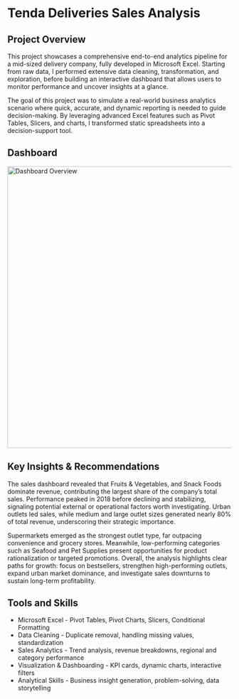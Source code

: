 # Tenda Deliveries Sales Analysis
## Project Overview

This project showcases a comprehensive end-to-end analytics pipeline for a mid-sized delivery company, fully developed in Microsoft Excel. Starting from raw data, I performed extensive data cleaning, transformation, and exploration, before building an interactive dashboard that allows users to monitor performance and uncover insights at a glance.

The goal of this project was to simulate a real-world business analytics scenario where quick, accurate, and dynamic reporting is needed to guide decision-making. By leveraging advanced Excel features such as Pivot Tables, Slicers, and charts, I transformed static spreadsheets into a decision-support tool.

## Dashboard
<img width="1168" height="634" alt="Dashboard Overview" src="https://github.com/user-attachments/assets/22ff8d31-fb22-4fe0-8b8e-9d23258105bf" />

## Key Insights & Recommendations

The sales dashboard revealed that Fruits & Vegetables, and Snack Foods dominate revenue, contributing the largest share of the company’s total sales. Performance peaked in 2018 before declining and stabilizing, signaling potential external or operational factors worth investigating. Urban outlets led sales, while medium and large outlet sizes generated nearly 80% of total revenue, underscoring their strategic importance.

Supermarkets emerged as the strongest outlet type, far outpacing convenience and grocery stores. Meanwhile, low-performing categories such as Seafood and Pet Supplies present opportunities for product rationalization or targeted promotions. Overall, the analysis highlights clear paths for growth: focus on bestsellers, strengthen high-performing outlets, expand urban market dominance, and investigate sales downturns to sustain long-term profitability.

## Tools and Skills
- Microsoft Excel - Pivot Tables, Pivot Charts, Slicers, Conditional Formatting
- Data Cleaning - Duplicate removal, handling missing values, standardization
- Sales Analytics - Trend analysis, revenue breakdowns, regional and category performance
- Visualization & Dashboarding - KPI cards, dynamic charts, interactive filters
- Analytical Skills - Business insight generation, problem-solving, data storytelling

